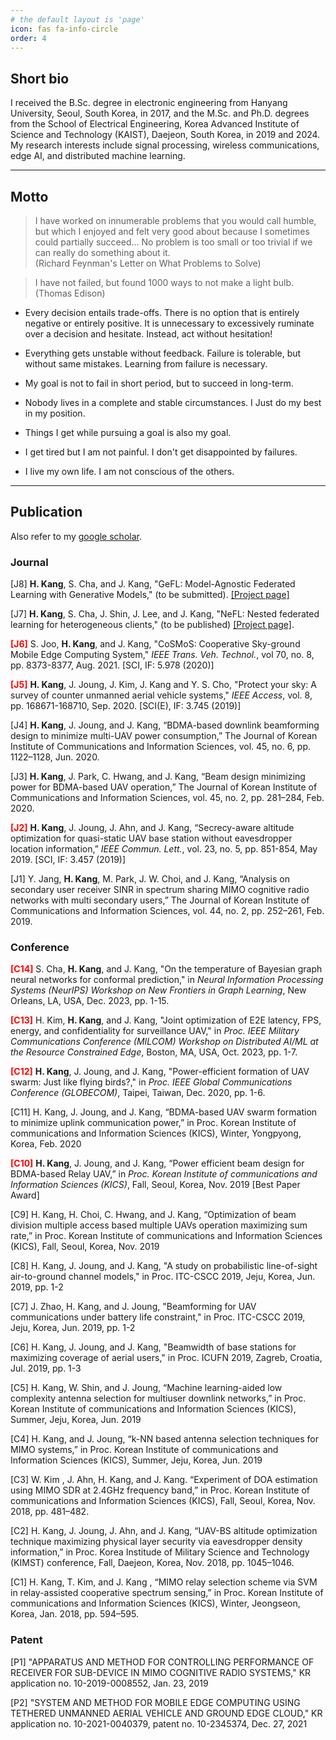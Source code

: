 ```yaml
---
# the default layout is 'page'
icon: fas fa-info-circle
order: 4
---
```


## Short bio
I received the B.Sc. degree in electronic engineering from Hanyang University, Seoul, South Korea, in 2017, and the M.Sc. and Ph.D. degrees from the School of Electrical Engineering, Korea Advanced Institute of Science and Technology (KAIST), Daejeon, South Korea, in 2019 and 2024. My research interests include signal processing, wireless communications, edge AI, and distributed machine learning.

<hr/>

## Motto

> I have worked on innumerable problems that you would call humble, but which I enjoyed and felt very good about because I sometimes could partially succeed... No problem is too small or too trivial if we can really do something about it. <br /> (Richard Feynman's Letter on What Problems to Solve)

> I have not failed, but found 1000 ways to not make a light bulb. <br />(Thomas Edison)

- Every decision entails trade-offs. There is no option that is entirely negative or entirely positive. It is unnecessary to excessively ruminate over a decision and hesitate. Instead, act without hesitation!

- Everything gets unstable without feedback. Failure is tolerable, but without same mistakes. Learning from failure is necessary.

- My goal is not to fail in short period, but to succeed in long-term.

- Nobody lives in a complete and stable circumstances. I Just do my best in my position.

- Things I get while pursuing a goal is also my goal.

- I get tired but I am not painful. I don't get disappointed by failures.

- I live my own life. I am not conscious of the others.

<hr/>

## Publication
Also refer to my [google scholar][google-scholar].
### Journal

[J8] **H. Kang**, S. Cha, and J. Kang, "GeFL: Model-Agnostic Federated Learning with Generative Models," (to be submitted). [[Project page]][gefl]

[J7] **H. Kang**, S. Cha, J. Shin, J. Lee, and J. Kang, "NeFL: Nested federated learning for heterogeneous clients," (to be published) [[Project page]][nefl].

<span style="color:red">**[J6]**</span> S. Joo, **H. Kang**, and J. Kang, "CoSMoS: Cooperative Sky-ground Mobile Edge Computing System," *IEEE Trans. Veh. Technol.*, vol 70, no. 8, pp. 8373-8377, Aug. 2021. [SCI, IF: 5.978 (2020)]

<span style="color:red">**[J5]**</span> **H. Kang**, J. Joung, J. Kim, J. Kang and Y. S. Cho, "Protect your sky: A survey of counter unmanned aerial vehicle systems," *IEEE Access*, vol. 8, pp. 168671-168710, Sep. 2020. [SCI(E), IF: 3.745 (2019)]

[J4] **H. Kang**, J. Joung, and J. Kang, “BDMA-based downlink beamforming design to minimize multi-UAV power consumption,” The Journal of Korean Institute of Communications and Information Sciences, vol. 45, no. 6, pp. 1122–1128, Jun. 2020. 

[J3] **H. Kang**, J. Park, C. Hwang, and J. Kang, “Beam design minimizing power for BDMA-based UAV operation,” The Journal of Korean Institute of Communications and Information Sciences, vol. 45, no. 2, pp. 281–284, Feb. 2020. 

<span style="color:red">**[J2]**</span> **H. Kang**, J. Joung, J. Ahn, and J. Kang, “Secrecy-aware altitude optimization for quasi-static UAV base station without eavesdropper location information,” *IEEE Commun. Lett.*, vol. 23, no. 5, pp. 851-854, May 2019. [SCI, IF: 3.457 (2019)]

[J1] Y. Jang, **H. Kang**, M. Park, J. W. Choi, and J. Kang, “Analysis on secondary user receiver SINR in spectrum sharing MIMO cognitive radio networks with multi secondary users,” The Journal of Korean Institute of Communications and Information Sciences, vol. 44, no. 2, pp. 252–261, Feb. 2019. 

### Conference

<span style="color:red">**[C14]**</span> S. Cha, **H. Kang**, and J. Kang, "On the temperature of Bayesian graph neural networks for conformal prediction," in *Neural Information Processing Systems (NeurIPS) Workshop on New Frontiers in Graph Learning*, New Orleans, LA, USA, Dec. 2023, pp. 1-15.

<span style="color:red">**[C13]**</span> H. Kim, **H. Kang**, and J. Kang, "Joint optimization of E2E latency, FPS, energy, and confidentiality for surveillance UAV," in *Proc. IEEE Military Communications Conference (MILCOM) Workshop on Distributed AI/ML at the Resource Constrained Edge*, Boston, MA, USA, Oct. 2023, pp. 1-7.

<span style="color:red">**[C12]**</span> **H. Kang**, J. Joung, and J. Kang, "Power-efficient formation of UAV swarm: Just like flying birds?," in *Proc. IEEE Global Communications Conference (GLOBECOM)*, Taipei, Taiwan, Dec. 2020, pp. 1-6.

[C11] H. Kang, J. Joung, and J. Kang, “BDMA-based UAV swarm formation to minimize uplink communication power,” in Proc. Korean Institute of communications and Information Sciences (KICS), Winter, Yongpyong, Korea, Feb. 2020

<span style="color:red">**[C10]**</span> **H. Kang**, J. Joung, and J. Kang, “Power efficient beam design for BDMA-based Relay UAV,” in *Proc. Korean Institute of communications and Information Sciences (KICS)*, Fall, Seoul, Korea, Nov. 2019 [Best Paper Award]

[C9] H. Kang, H. Choi, C. Hwang, and J. Kang, “Optimization of beam division multiple access based multiple UAVs operation maximizing sum rate,” in Proc. Korean Institute of communications and Information Sciences (KICS), Fall, Seoul, Korea, Nov. 2019

[C8] H. Kang, J. Joung, and J. Kang, "A study on probabilistic line-of-sight air-to-ground channel models," in Proc. ITC-CSCC 2019, Jeju, Korea, Jun. 2019, pp. 1-2

[C7] J. Zhao, H. Kang, and J. Joung, "Beamforming for UAV communications under battery life constraint," in Proc. ITC-CSCC 2019, Jeju, Korea, Jun. 2019, pp. 1-2

[C6] H. Kang, J. Joung, and J. Kang, "Beamwidth of base stations for maximizing coverage of aerial users," in Proc. ICUFN 2019, Zagreb, Croatia, Jul. 2019, pp. 1-3 

[C5] H. Kang, W. Shin, and J. Joung, “Machine learning-aided low complexity antenna selection for multiuser downlink networks,” in Proc. Korean Institute of communications and Information Sciences (KICS), Summer, Jeju, Korea, Jun. 2019

[C4] H. Kang, and J. Joung, “k-NN based antenna selection techniques for MIMO systems,” in Proc. Korean Institute of communications and Information Sciences (KICS), Summer, Jeju, Korea, Jun. 2019

[C3] W. Kim , J. Ahn, H. Kang, and J. Kang. “Experiment of DOA estimation using MIMO SDR at 2.4GHz frequency band,” in Proc. Korean Institute of communications and Information Sciences (KICS), Fall, Seoul, Korea, Nov. 2018, pp. 481–482.

[C2] H. Kang, J. Joung, J. Ahn, and J. Kang, “UAV-BS altitude optimization technique maximizing physical layer security via eavesdropper density information,” in Proc. Korea Institude of Military Science and Technology (KIMST) conference, Fall, Daejeon, Korea, Nov. 2018, pp. 1045–1046.

[C1] H. Kang, T. Kim, and J. Kang , “MIMO relay selection scheme via SVM in relay-assisted cooperative spectrum sensing,” in Proc. Korean Institute of communications and Information Sciences (KICS), Winter, Jeongseon, Korea, Jan. 2018, pp. 594–595.

### Patent
[P1] "APPARATUS AND METHOD FOR CONTROLLING PERFORMANCE OF RECEIVER FOR SUB-DEVICE IN MIMO COGNITIVE RADIO SYSTEMS," KR application no. 10-2019-0008552, Jan. 23, 2019

[P2] "SYSTEM AND METHOD FOR MOBILE EDGE COMPUTING USING TETHERED UNMANNED AERIAL VEHICLE AND GROUND EDGE CLOUD," KR application no. 10-2021-0040379, patent no. 10-2345374, Dec. 27, 2021

[google-scholar]: https://scholar.google.com/citations?user=zVQggNkAAAAJ&hl=ko
[nefl]: https://honggkang.github.io/nefl/
[gefl]: https://honggkang.github.io/gefl/
